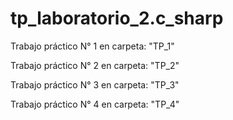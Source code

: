 # tp_laboratorio_2.c_sharp

Trabajo práctico N° 1 en carpeta: "TP_1"

Trabajo práctico N° 2 en carpeta: "TP_2"

Trabajo práctico N° 3 en carpeta: "TP_3"

Trabajo práctico N° 4 en carpeta: "TP_4"
